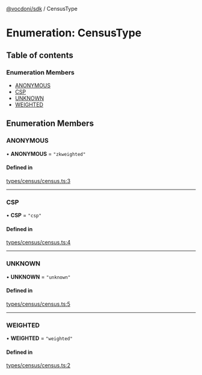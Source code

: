 [@vocdoni/sdk](/sdk) / CensusType

# Enumeration: CensusType

## Table of contents

### Enumeration Members

- [ANONYMOUS](CensusType#anonymous)
- [CSP](CensusType#csp)
- [UNKNOWN](CensusType#unknown)
- [WEIGHTED](CensusType#weighted)

## Enumeration Members

### ANONYMOUS

• **ANONYMOUS** = ``"zkweighted"``

#### Defined in

[types/census/census.ts:3](https://github.com/vocdoni/vocdoni-sdk/blob/2ec9544f0d792289a6e591f4f269c47a23ca40a1/src/types/census/census.ts#L3)

___

### CSP

• **CSP** = ``"csp"``

#### Defined in

[types/census/census.ts:4](https://github.com/vocdoni/vocdoni-sdk/blob/2ec9544f0d792289a6e591f4f269c47a23ca40a1/src/types/census/census.ts#L4)

___

### UNKNOWN

• **UNKNOWN** = ``"unknown"``

#### Defined in

[types/census/census.ts:5](https://github.com/vocdoni/vocdoni-sdk/blob/2ec9544f0d792289a6e591f4f269c47a23ca40a1/src/types/census/census.ts#L5)

___

### WEIGHTED

• **WEIGHTED** = ``"weighted"``

#### Defined in

[types/census/census.ts:2](https://github.com/vocdoni/vocdoni-sdk/blob/2ec9544f0d792289a6e591f4f269c47a23ca40a1/src/types/census/census.ts#L2)
